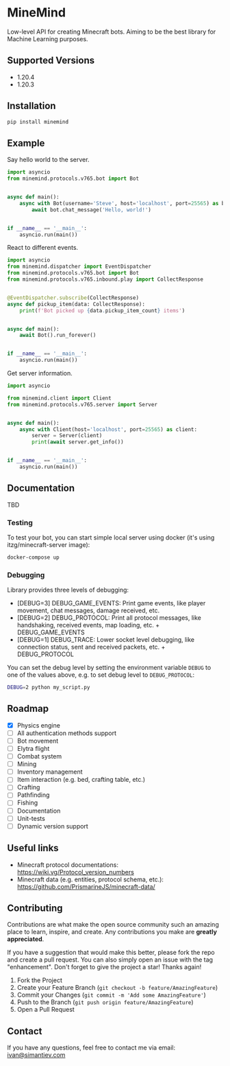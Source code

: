 # MineMind

Low-level API for creating Minecraft bots. Aiming to be the best library for Machine Learning purposes.


## Supported Versions

- 1.20.4
- 1.20.3

## Installation

```bash
pip install minemind
```

## Example

Say hello world to the server.

````python
import asyncio
from minemind.protocols.v765.bot import Bot


async def main():
    async with Bot(username='Steve', host='localhost', port=25565) as bot:
        await bot.chat_message('Hello, world!')


if __name__ == '__main__':
    asyncio.run(main())
````

React to different events.

````python
import asyncio
from minemind.dispatcher import EventDispatcher
from minemind.protocols.v765.bot import Bot
from minemind.protocols.v765.inbound.play import CollectResponse


@EventDispatcher.subscribe(CollectResponse)
async def pickup_item(data: CollectResponse):
    print(f'Bot picked up {data.pickup_item_count} items')


async def main():
    await Bot().run_forever()


if __name__ == '__main__':
    asyncio.run(main())
````

Get server information.

````python
import asyncio

from minemind.client import Client
from minemind.protocols.v765.server import Server


async def main():
    async with Client(host='localhost', port=25565) as client:
        server = Server(client)
        print(await server.get_info())


if __name__ == '__main__':
    asyncio.run(main())
````

## Documentation
TBD

### Testing
To test your bot, you can start simple local server using docker (it's using itzg/minecraft-server image):
```bash
docker-compose up
````

### Debugging
Library provides three levels of debugging:
- [DEBUG=3] DEBUG_GAME_EVENTS: Print game events, like player movement, chat messages, damage received, etc.
- [DEBUG=2] DEBUG_PROTOCOL: Print all protocol messages, like handshaking, received events, map loading, etc. + DEBUG_GAME_EVENTS
- [DEBUG=1] DEBUG_TRACE: Lower socket level debugging, like connection status, sent and received packets, etc. + DEBUG_PROTOCOL

You can set the debug level by setting the environment variable `DEBUG` to one of the values above, e.g. to set debug level to `DEBUG_PROTOCOL`:
```bash
DEBUG=2 python my_script.py
```

## Roadmap

- [x] Physics engine
- [ ] All authentication methods support
- [ ] Bot movement
- [ ] Elytra flight
- [ ] Combat system
- [ ] Mining
- [ ] Inventory management
- [ ] Item interaction (e.g. bed, crafting table, etc.)
- [ ] Crafting
- [ ] Pathfinding
- [ ] Fishing
- [ ] Documentation
- [ ] Unit-tests
- [ ] Dynamic version support

## Useful links

- Minecraft protocol documentations: https://wiki.vg/Protocol_version_numbers 
- Minecraft data (e.g. entities, protocol schema, etc.): https://github.com/PrismarineJS/minecraft-data/

## Contributing
Contributions are what make the open source community such an amazing place to learn, inspire, and create. Any contributions you make are **greatly appreciated**.

If you have a suggestion that would make this better, please fork the repo and create a pull request. You can also simply open an issue with the tag "enhancement".
Don't forget to give the project a star! Thanks again!

1. Fork the Project
2. Create your Feature Branch (`git checkout -b feature/AmazingFeature`)
3. Commit your Changes (`git commit -m 'Add some AmazingFeature'`)
4. Push to the Branch (`git push origin feature/AmazingFeature`)
5. Open a Pull Request

## Contact
If you have any questions, feel free to contact me via email: [ivan@simantiev.com](mailto:ivan@simantiev.com)
